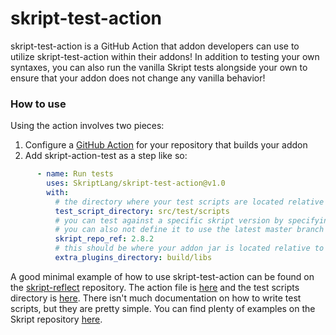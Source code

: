 # skript-test-action

skript-test-action is a GitHub Action that addon developers can use to utilize skript-test-action within their addons!
In addition to testing your own syntaxes, you can also run the vanilla Skript tests alongside your own to ensure that
your addon does not change any vanilla behavior!

### How to use
Using the action involves two pieces:
1. Configure a [GitHub Action](https://docs.github.com/en/actions/learn-github-actions) for your repository that builds
   your addon
2. Add skript-action-test as a step like so:
```yaml
      - name: Run tests
        uses: SkriptLang/skript-test-action@v1.0
        with:
          # the directory where your test scripts are located relative to the repo root
          test_script_directory: src/test/scripts
          # you can test against a specific skript version by specifying this tag
          # you can also not define it to use the latest master branch commit
          skript_repo_ref: 2.8.2
          # this should be where your addon jar is located relative to the repo root
          extra_plugins_directory: build/libs
```

A good minimal example of how to use skript-test-action can be found on the
[skript-reflect](https://github.com/SkriptLang/skript-reflect) repository. The action file is
[here](https://github.com/SkriptLang/skript-reflect/blob/feature/test-scripts/.github/workflows/gradle.yml) and the test scripts
directory is [here](https://github.com/SkriptLang/skript-reflect/tree/feature/test-scripts/src/test/scripts). There isn't
much documentation on how to write test scripts, but they are pretty simple. You can find plenty of examples on the
Skript repository [here](https://github.com/SkriptLang/Skript/tree/master/src/test/skript/tests).
